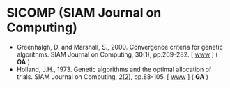 # SICOMP (SIAM Journal on Computing)

* Greenhalgh, D. and Marshall, S., 2000. Convergence criteria for genetic algorithms. SIAM Journal on Computing, 30(1), pp.269-282. [ [www](https://epubs.siam.org/doi/abs/10.1137/S009753979732565X) ] ( **GA** )
* Holland, J.H., 1973. Genetic algorithms and the optimal allocation of trials. SIAM Journal on Computing, 2(2), pp.88-105. [ [www](https://epubs.siam.org/doi/10.1137/0202009) ] (  **GA** )
